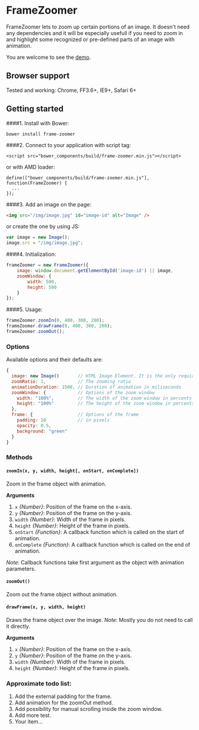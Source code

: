 # FrameZoomer
FrameZoomer lets to zoom up certain portions of an image. It doesn't need any dependencies and it will be especially usefull if you need to zoom in and highlight some recognized or pre-defined parts of an image with animation.

You are welcome to see the <a href="http://dmgts.github.io/frame-zoomer/">demo</a>.

## Browser support
Tested and working: Chrome, FF3.6+, IE9+, Safari 6+

## Getting started
####1. Install with Bower: 
```
bower install frame-zoomer
```
####2. Connect to your application with script tag:
```
<script src="bower_components/build/frame-zoomer.min.js"></script>
```
or with AMD loader:
```
define(["bower_components/build/frame-zoomer.min.js"], function(FrameZoomer) {
  ...
});
```
####3. Add an image on the page:
```html
<img src="/img/image.jpg" id="image-id" alt="Image" />
```
or create the one by using JS:
```js
var image = new Image();
image.src = "/img/image.jpg";
```
####4. Initialization:
```js
frameZoomer = new FrameZoomer({
    image: window.document.getElementById('image-id') || image,
    zoomWindow: {
        width: 500,
        height: 500
    }
});
```
####5. Usage:
```js
frameZoomer.zoomIn(0, 400, 300, 200);
frameZoomer.drawFrame(0, 400, 300, 200);
frameZoomer.zoomOut();
```

### Options
Available options and their defaults are:
```js
{
  image: new Image()       // HTML Image Element. It is the only required option.
  zoomRatio: 1,            // The zooming ratio
  animationDuration: 1500, // Duration of animation in miliseconds
  zoomWindow: {            // Options of the zoom window
    width: "100%",         // The width of the zoom window in percents or pixels. If specified in px then it has to be less than image.naturalWidth.
    height: "100%"         // The height of the zoom window in percents or pixels. If specified in px then it has to be less than image.naturalHeight.
  },
  frame: {                 // Options of the frame
    padding: 10            // in pixels
    opacity: 0.5,
    background: "green"
  }
}
```

### Methods

#### `zoomIn(x, y, width, height[, onStart, onComplete])`
Zoom in the frame object with animation.

  __Arguments__
  1. `x` _{Number}_: Position of the frame on the x-axis.
  2. `y` _{Number}_: Position of the frame on the y-axis.
  3. `width` _{Number}_: Width of the frame in pixels.
  4. `height` _{Number}_: Height of the frame in pixels.
  5. `onStart` _{Function}_: A callback function which is called on the start of animation.
  6. `onComplete` _{Function}_: A callback function which is called on the end of animation.
  
  _Note_: Callback functions take first argument as the object with animation parameters.

#### `zoomOut()`
Zoom out the frame object without animation.
  
#### `drawFrame(x, y, width, height)`
Draws the frame object over the image.
_Note_: Mostly you do not need to call it directly.

  __Arguments__
  1. `x` _{Number}_: Position of the frame on the x-axis.
  2. `y` _{Number}_: Position of the frame on the y-axis.
  3. `width` _{Number}_: Width of the frame in pixels.
  4. `height` _{Number}_: Height of the frame in pixels.
  
### Approximate todo list:
1. Add the external padding for the frame.
2. Add animation for the zoomOut method.
3. Add possibility for manual scrolling inside the zoom window.
4. Add more test.
4. Your item...